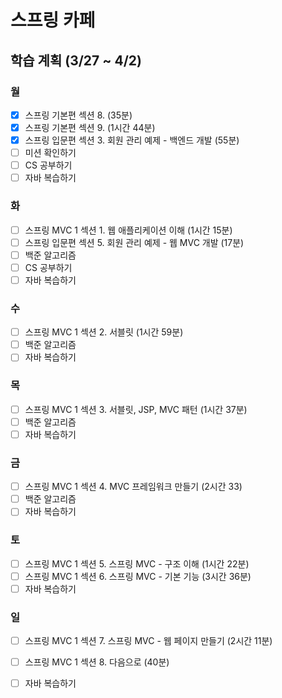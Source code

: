 # 스프링 카페
## 학습 계획 (3/27 ~ 4/2)

### 월
- [x] 스프링 기본편 섹션 8. (35분)
- [x] 스프링 기본편 섹션 9. (1시간 44분)
- [x] 스프링 입문편 섹션 3. 회원 관리 예제 - 백엔드 개발 (55분)
- [ ] 미션 확인하기 
- [ ] CS 공부하기
- [ ] 자바 복습하기

### 화
- [ ] 스프링 MVC 1 섹션 1. 웹 애플리케이션 이해 (1시간 15분)
- [ ] 스프링 입문편 섹션 5. 회원 관리 예제 - 웹 MVC 개발 (17분)
- [ ] 백준 알고리즘
- [ ] CS 공부하기
- [ ] 자바 복습하기

### 수
- [ ] 스프링 MVC 1 섹션 2. 서블릿 (1시간 59분)
- [ ] 백준 알고리즘
- [ ] 자바 복습하기

### 목
- [ ] 스프링 MVC 1 섹션 3. 서블릿, JSP, MVC 패턴 (1시간 37분)
- [ ] 백준 알고리즘
- [ ] 자바 복습하기

### 금
- [ ] 스프링 MVC 1 섹션 4. MVC 프레임워크 만들기 (2시간 33)
- [ ] 백준 알고리즘
- [ ] 자바 복습하기

### 토
- [ ] 스프링 MVC 1 섹션 5. 스프링 MVC - 구조 이해 (1시간 22분)
- [ ] 스프링 MVC 1 섹션 6. 스프링 MVC - 기본 기능 (3시간 36분)
- [ ] 자바 복습하기

### 일
- [ ] 스프링 MVC 1 섹션 7. 스프링 MVC - 웹 페이지 만들기 (2시간 11분)
- [ ] 스프링 MVC 1 섹션 8. 다음으로 (40분)
- [ ] 자바 복습하기


